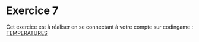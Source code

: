 # Exercice 7

Cet exercice est à réaliser en se connectant à votre compte sur codingame : [TEMPERATURES](https://www.codingame.com/training/easy/temperatures)

